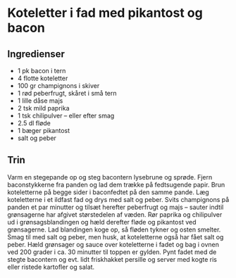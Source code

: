 # Koteletter i fad med pikantost og bacon

## Ingredienser
- 1 pk bacon i tern
- 4 flotte koteletter
- 100 gr champignons i skiver
- 1 rød peberfrugt, skåret i små tern
- 1 lille dåse majs
- 2 tsk mild paprika
- 1 tsk chilipulver – eller efter smag
- 2.5 dl fløde
- 1 bæger pikantost
- salt og peber

## Trin
Varm en stegepande op og steg bacontern lysebrune og sprøde. Fjern baconstykkerne fra panden og lad dem trække på fedtsugende papir. Brun koteletterne på begge sider i baconfedtet på den samme pande. Læg koteletterne i et ildfast fad og drys med salt og peber.
Svits champignons på panden et par minutter og tilsæt herefter peberfrugt og majs – sauter indtil grønsagerne har afgivet størstedelen af væden. Rør paprika og chilipulver ud i grønsagsblandingen og hæld derefter fløde og pikantost ved grønsagerne. Lad blandingen koge op, så fløden tykner og osten smelter. Smag til med salt og peber, men husk, at koteletterne også har fået salt og peber. Hæld grønsager og sauce over koteletterne i fadet og bag i ovnen ved 200 grader i ca. 30 minutter til toppen er gylden. Pynt fadet med de stegte bacontern og evt. lidt friskhakket persille og server med kogte ris eller ristede kartofler og salat.